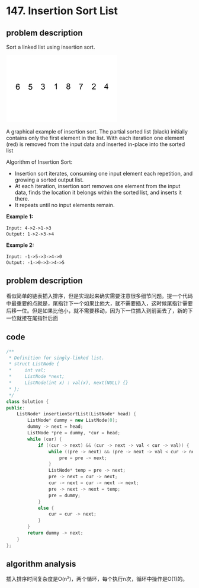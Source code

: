 # 147. Insertion Sort List

## problem description

Sort a linked list using insertion sort.

![](2019-11-10-10-40-48.png)

A graphical example of insertion sort. The partial sorted list (black) initially contains only the first element in the list.
With each iteration one element (red) is removed from the input data and inserted in-place into the sorted list

Algorithm of Insertion Sort:

* Insertion sort iterates, consuming one input element each repetition, and growing a sorted output list.
* At each iteration, insertion sort removes one element from the input data, finds the location it belongs within the sorted list, and inserts it there.
* It repeats until no input elements remain.

**Example 1:**

```text
Input: 4->2->1->3
Output: 1->2->3->4
```

**Example 2:**

```text
Input: -1->5->3->4->0
Output: -1->0->3->4->5
```

## problem description

看似简单的链表插入排序，但是实现起来确实需要注意很多细节问题。提一个代码中最重要的点就是，尾指针下一个如果比他大，就不需要插入，这时候尾指针需要后移一位。但是如果比他小，就不需要移动，因为下一位插入到前面去了，新的下一位就接在尾指针后面

## code

```c++
/**
 * Definition for singly-linked list.
 * struct ListNode {
 *     int val;
 *     ListNode *next;
 *     ListNode(int x) : val(x), next(NULL) {}
 * };
 */
class Solution {
public:
    ListNode* insertionSortList(ListNode* head) {
        ListNode* dummy = new ListNode(0);
        dummy -> next = head;
        ListNode *pre = dummy, *cur = head;
        while (cur) {
            if ((cur -> next) && (cur -> next -> val < cur -> val)) {
                while ((pre -> next) && (pre -> next -> val < cur -> next -> val)) {
                    pre = pre -> next;
                }
                ListNode* temp = pre -> next;
                pre -> next = cur -> next;
                cur -> next = cur -> next -> next;
                pre -> next -> next = temp;
                pre = dummy;
            }
            else {
                cur = cur -> next;
            }
        }
        return dummy -> next;
    }
};
```

## algorithm analysis

插入排序时间复杂度是O(n²)，两个循环，每个执行n次，循环中操作是O(1)的。

